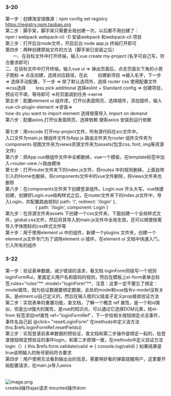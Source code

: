 <a name="MTK8S"></a>
### 3-20
第一步：创建淘宝镜像源：npm config set registry https://registry.npm.taobao.org<br />第二步：脚手架，脚手架只需要全局创建一次，以后都不用创建了：<br />npm i webpack webpack-cli -D 安装webpack 和webpack-cli 项目<br />第三步：打开后台node文件，开启后台 node app.js  终端打开即可<br />第四步：两种创建原始文件的方法（脚手架已安装之后）<br />       一、在目标文件中打开终端，输入vue create my-project   (名字可自己写，符合要求即可)<br />二、在目标文件中打开终端，输入vue ui   => 弹出页面后，点击页面左下角的小房子图标 => 点击创建，选择对应路径，在此        创建新项目 =>输入名字，下一步 =>  选择手动配置，下一步 =>  除了默认选项外，选择 router css 使用配置文件  =>css选择        less  pick additional 选择eslint + Standard config =>  创建项目，预设可不填，等待即可  =>将页面调到任务->serve<br />第五步：配置element ui 组件库，打开仪表盘网页，选择插件，添加插件，输入vue-cli-plugin-element =>安装=><br />how do you want to import element  选择按需导入 import on demand<br />第六步：配置axios,打开仪表盘网页，选择依赖 搜索axios 安装到运行依赖<br />
<br />第七步：用vscode 打开my-project文件，所有源代码在src文件中。<br />入口文件为main.js 根组件文件为App.js  路由文件夹为router   组件文件夹为components  视图文件夹为views资源文件夹为assets(包含css, font, img等资源文件)<br />第六步：把App.vue根组件文件中全都删掉，vue一个模板，在template标签中加入<router-view />路由模块<br />第七步：打开router文件夹下的index.js文件，将routes  中的规则删掉，上面自带引入的Home也删掉，将components文件中的vue文件删除，将views文件夹也删除<br />第八步：在components文件夹下创建登录组件。Login.vue 开头大写，vue快捷创建，创建好Login.vue结构样式之后，在router文件夹下的index.js文件中，导入Login，并配置路由规则{ path: '/', redirect: '/login' },<br />                          { path: '/login', component: Login }<br />第九步：在资源文件夹assets  下创建一个css文件夹，下面创建一个全局样式文件，global.css文件，然后将其导入到main.js文件中全局生效，还可以顺便按需导入字体图标的css样式文件等<br />第十步：用于使用element ui  中的组件，新建一个plugins 文件夹，创建一个element.js文件专门为了调用element ui 插件，在element ui 文档中快速入门，引入所有的组件

<a name="PG0HW"></a>
### 3-22
第一步：验证表单数据，减少错误的请求，看文档 loginForm同级写一个规则loginFormRul，里面定义用户名和密码的规则，然后在模板上el-form表单总标签:rules="rules"** :model="loginForm"**，注意：这里一定不要忘了绑定：model属性，因为验证数据要绑定数据，此处的model和vue指令v-model没有关系，是elment.ui自己定义的，然后在输入框的父级盒子定义prop接收验证方法<br />第二步：实现表单的重置功能，查文档，了解一个概念 ref 属性，是一个和id类似，但是比id强大的属性，是vue的知识点，可以通过它选择DOM元素，给el-from 标签添加ref属性  ref="loginFormRef"，下一步给相关按钮绑定点击事件，事件名自己起  @click= "resetLoginForm"  在methods中定义该方法   this.$refs.loginFormRef.resetFields()<br />第三步：实现登录前表单数据的预验证，查文档和第二步操作是绑定一起的，给登录按钮绑定预验证的事件login，和第二步原理一致，在methods中定义验证方法login（）{   this.$refs.form.validate(valid => {  console.log(valid)  }  如果结果是true说明输入的账号密码符合要求<br />第四步：用户使用无法看到输出台的信息，需要用好看的弹窗提醒用户，这里要开始配置请求，在main.js导入axios<br />
<br />
<br />![image.png](https://cdn.nlark.com/yuque/0/2021/png/12526667/1616489486277-5a290bbe-c556-44d9-80a0-e286ddd5ae6e.png#align=left&display=inline&height=301&margin=%5Bobject%20Object%5D&name=image.png&originHeight=301&originWidth=706&size=90513&status=done&style=none&width=706)<br />created操作ajax请求   mounted操作dom<br />
<br />
<br />
<br />
<br />

